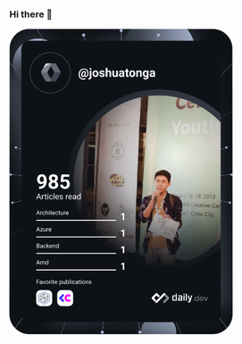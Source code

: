 ### Hi there 👋
<a href="https://app.daily.dev/joshuatonga"><img src="https://raw.githubusercontent.com/hellojoshuatonga/hellojoshuatonga/main/assets/devcard.svg" width="400" alt="Joshua Tonga's Dev Card"/></a>
